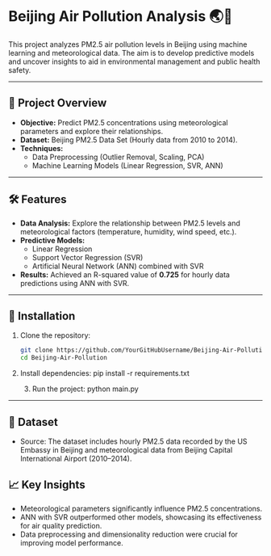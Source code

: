 # Beijing Air Pollution Analysis 🌏💨

This project analyzes PM2.5 air pollution levels in Beijing using machine learning and meteorological data. The aim is to develop predictive models and uncover insights to aid in environmental management and public health safety.

---

## 📁 Project Overview

- **Objective:** Predict PM2.5 concentrations using meteorological parameters and explore their relationships.
- **Dataset:** Beijing PM2.5 Data Set (Hourly data from 2010 to 2014).
- **Techniques:** 
  - Data Preprocessing (Outlier Removal, Scaling, PCA)
  - Machine Learning Models (Linear Regression, SVR, ANN)

---

## 🛠️ Features

- **Data Analysis:** Explore the relationship between PM2.5 levels and meteorological factors (temperature, humidity, wind speed, etc.).
- **Predictive Models:**
  - Linear Regression
  - Support Vector Regression (SVR)
  - Artificial Neural Network (ANN) combined with SVR
- **Results:** Achieved an R-squared value of **0.725** for hourly data predictions using ANN with SVR.

---

## 🚀 Installation

1. Clone the repository:
   ```bash
   git clone https://github.com/YourGitHubUsername/Beijing-Air-Pollution.git
   cd Beijing-Air-Pollution

2.	Install dependencies:
    pip install -r requirements.txt

	3.	Run the project:
        python main.py
---

## 📝 Dataset
-	Source: The dataset includes hourly PM2.5 data recorded by the US Embassy in Beijing and meteorological data from Beijing Capital International Airport (2010–2014).

## 📈 Key Insights
-	Meteorological parameters significantly influence PM2.5 concentrations.
-	ANN with SVR outperformed other models, showcasing its effectiveness for air quality prediction.
-	Data preprocessing and dimensionality reduction were crucial for improving model performance.
